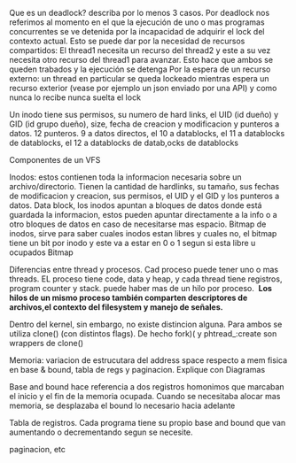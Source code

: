 Que es un deadlock? describa por lo menos 3 casos. 
Por deadlock nos referimos al momento en el que la ejecución de uno o mas programas concurrentes se ve detenida por la incapacidad de adquirir el lock del contexto actual.
Esto se puede dar por la necesidad de recursos compartidos: 
El thread1 necesita un recurso del thread2 y este a su vez necesita otro recurso del thread1 para avanzar. Esto hace que ambos se queden trabados y la ejecución se detenga
Por la espera de un recurso externo: un thread en particular se queda lockeado mientras espera un recurso exterior (vease por ejemplo un json enviado por una API) y como nunca lo recibe nunca suelta el lock


Un inodo tiene sus permisos, su numero de hard links, el UID (id dueño) y GID (id grupo dueño), size, fecha de creacion y modificacion y punteros a datos. 12 punteros. 9 a datos directos, el 10 a datablocks, el 11 a datablocks de datablocks, el 12 a datablocks de datab,ocks de datablocks



Componentes de un VFS

Inodos: estos contienen toda la informacion necesaria sobre un archivo/directorio. Tienen la cantidad de hardlinks, su tamaño, sus fechas de modificacion y creacion, sus permisos, el UID y el GID y los punteros a datos. 
Data block, los inodos apuntan a bloques de datos donde está guardada la informacion, estos pueden apuntar directamente a la info o a otro bloques de datos en caso de necesitarse mas espacio. 
Bitmap de inodos, sirve para saber cuales inodos estan libres y cuales no, el bitmap tiene un bit por inodo y este va a estar en 0 o 1 segun si esta libre u ocupados
Bitmap 


Diferencias entre thread y procesos.
Cad proceso puede tener uno o mas threads. EL proceso tiene code, data y heap, y cada thread tiene registros, program counter y stack. puede haber mas de un hilo por proceso.  **Los hilos de un mismo proceso también comparten descriptores de archivos,el contexto del filesystem y manejo de señales.**

Dentro del kernel, sin embargo, no existe distincion alguna. Para ambos se utiliza clone() (con distintos flags). De hecho fork)( y phtread_:create son wrappers de clone()



Memoria: variacion de estrucutara del address space respecto a mem fisica en base & bound, tabla de regs y paginacion. 
Explique con Diagramas

Base and bound hace referencia a dos registros homonimos que marcaban el inicio y el fin de la memoria ocupada. Cuando se necesitaba alocar mas memoria, se desplazaba el bound lo necesario hacia adelante

Tabla de registros. Cada programa tiene su propio base and bound que van aumentando o decrementando segun se necesite.


paginacion, etc